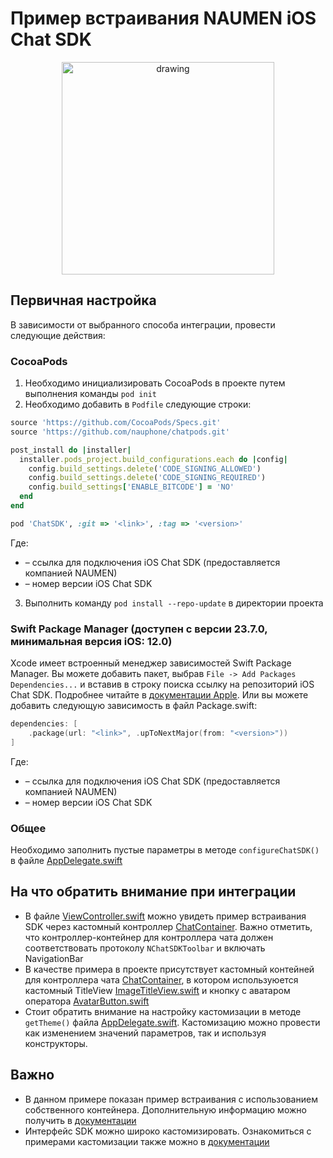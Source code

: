 # Пример встраивания NAUMEN iOS Chat SDK 

<p align="center">
<img src="https://i.ibb.co/KLyLXq1/IMG-5835.png" alt="drawing" width="340"/>
</p>

## Первичная настройка
В зависимости от выбранного способа интеграции, провести следующие действия:
### CocoaPods
1. Необходимо инициализировать CocoaPods в проекте путем выполнения команды `pod init`
2. Необходимо добавить в `Podfile` следующие строки:
```ruby
source 'https://github.com/CocoaPods/Specs.git'
source 'https://github.com/nauphone/chatpods.git'

post_install do |installer|
  installer.pods_project.build_configurations.each do |config|
    config.build_settings.delete('CODE_SIGNING_ALLOWED')
    config.build_settings.delete('CODE_SIGNING_REQUIRED')
    config.build_settings['ENABLE_BITCODE'] = 'NO'
  end
end

pod 'ChatSDK', :git => '<link>', :tag => '<version>'
```
Где:
- <link> – ссылка для подключения iOS Chat SDK (предоставляется компанией NAUMEN)
- <version> – номер версии iOS Chat SDK

3. Выполнить команду `pod install --repo-update` в директории проекта

### Swift Package Manager (доступен с версии 23.7.0, минимальная версия iOS: 12.0)
Xcode имеет встроенный менеджер зависимостей Swift Package Manager. Вы можете добавить пакет, выбрав `File -> Add Packages Dependencies...` и вставив в строку поиска ссылку на репозиторий iOS Chat SDK. Подробнее читайте в [документации Apple](https://developer.apple.com/documentation/xcode/adding_package_dependencies_to_your_app).
Или вы можете добавить следующую зависимость в файл Package.swift:
```swift
dependencies: [
    .package(url: "<link>", .upToNextMajor(from: "<version>"))
]
```
Где:
- <link> – ссылка для подключения iOS Chat SDK (предоставляется компанией NAUMEN)
- <version> – номер версии iOS Chat SDK

### Общее
Необходимо заполнить пустые параметры в методе `configureChatSDK()` в файле [AppDelegate.swift](https://github.com/nauphone/iOS-Chat-SDK-Integration-Example/blob/master/iOS%20Chat%20SDK%20Integration%20Example/AppDelegate.swift)

## На что обратить внимание при интеграции
- В файле [ViewController.swift](https://github.com/nauphone/iOS-Chat-SDK-Integration-Example/blob/master/iOS%20Chat%20SDK%20Integration%20Example/ViewController.swift) можно увидеть пример встраивания SDK через кастомный контроллер [ChatContainer](https://github.com/nauphone/iOS-Chat-SDK-Integration-Example/blob/master/iOS%20Chat%20SDK%20Integration%20Example/ChatContainer.swift). Важно отметить, что контроллер-контейнер для контроллера чата должен соответствовать протоколу `NChatSDKToolbar` и включать NavigationBar
- В качестве примера в проекте присутствует кастомный контейней для контроллера чата [ChatContainer](https://github.com/nauphone/iOS-Chat-SDK-Integration-Example/blob/master/iOS%20Chat%20SDK%20Integration%20Example/ChatContainer.swift), в котором используюется кастомный TitleView [ImageTitleView.swift](https://github.com/nauphone/iOS-Chat-SDK-Integration-Example/blob/master/iOS%20Chat%20SDK%20Integration%20Example/ImageTitleView.swift) и кнопку с аватаром оператора [AvatarButton.swift](https://github.com/nauphone/iOS-Chat-SDK-Integration-Example/blob/master/iOS%20Chat%20SDK%20Integration%20Example/AvatarButton.swift)
- Стоит обратить внимание на настройку кастомизации в методе `getTheme()` файла  [AppDelegate.swift](https://github.com/nauphone/iOS-Chat-SDK-Integration-Example/blob/master/iOS%20Chat%20SDK%20Integration%20Example/AppDelegate.swift). Кастомизацию можно провести как изменением значений параметров, так и используя конструкторы.

## Важно
- В данном примере показан пример встраивания с использованием собственного контейнера. Дополнительную информацию можно получить в [документации](https://callcenter.naumen.ru/docs/ru/ncc76/ncc/web/ncc.htm#Integration/MobileSDK_Chat/MobileSDK_iOS/MobileSDK_IOS.htm%3FTocPath%3D%25D0%2598%25D0%25BD%25D1%2582%25D0%25B5%25D0%25B3%25D1%2580%25D0%25B0%25D1%2586%25D0%25B8%25D0%25BE%25D0%25BD%25D0%25BD%25D1%258B%25D0%25B5%2520%25D0%25B2%25D0%25BE%25D0%25B7%25D0%25BC%25D0%25BE%25D0%25B6%25D0%25BD%25D0%25BE%25D1%2581%25D1%2582%25D0%25B8%7CSDK%2520%25D0%25B4%25D0%25BB%25D1%258F%2520%25D0%25B8%25D0%25BD%25D1%2582%25D0%25B5%25D0%25B3%25D1%2580%25D0%25B0%25D1%2586%25D0%25B8%25D0%25B8%2520NCC-%25D1%2587%25D0%25B0%25D1%2582%25D0%25B0%2520%25D0%25B2%2520%25D0%25BC%25D0%25BE%25D0%25B1%25D0%25B8%25D0%25BB%25D1%258C%25D0%25BD%25D1%258B%25D0%25B5%2520%25D0%25BF%25D1%2580%25D0%25B8%25D0%25BB%25D0%25BE%25D0%25B6%25D0%25B5%25D0%25BD%25D0%25B8%25D1%258F%7CNCC-%25D1%2587%25D0%25B0%25D1%2582%2520iOS%2520SDK%7C_____0)
- Интерфейс SDK можно широко кастомизировать. Ознакомиться с примерами кастомизации также можно в [документации](https://callcenter.naumen.ru/docs/ru/ncc76/ncc/web/ncc.htm#Integration/MobileSDK_Chat/MobileSDK_iOS/MobileSDK_IOS_View.htm%3FTocPath%3D%25D0%2598%25D0%25BD%25D1%2582%25D0%25B5%25D0%25B3%25D1%2580%25D0%25B0%25D1%2586%25D0%25B8%25D0%25BE%25D0%25BD%25D0%25BD%25D1%258B%25D0%25B5%2520%25D0%25B2%25D0%25BE%25D0%25B7%25D0%25BC%25D0%25BE%25D0%25B6%25D0%25BD%25D0%25BE%25D1%2581%25D1%2582%25D0%25B8%7CSDK%2520%25D0%25B4%25D0%25BB%25D1%258F%2520%25D0%25B8%25D0%25BD%25D1%2582%25D0%25B5%25D0%25B3%25D1%2580%25D0%25B0%25D1%2586%25D0%25B8%25D0%25B8%2520NCC-%25D1%2587%25D0%25B0%25D1%2582%25D0%25B0%2520%25D0%25B2%2520%25D0%25BC%25D0%25BE%25D0%25B1%25D0%25B8%25D0%25BB%25D1%258C%25D0%25BD%25D1%258B%25D0%25B5%2520%25D0%25BF%25D1%2580%25D0%25B8%25D0%25BB%25D0%25BE%25D0%25B6%25D0%25B5%25D0%25BD%25D0%25B8%25D1%258F%7CNCC-%25D1%2587%25D0%25B0%25D1%2582%2520iOS%2520SDK%7C%25D0%259D%25D0%25B0%25D1%2581%25D1%2582%25D1%2580%25D0%25BE%25D0%25B9%25D0%25BA%25D0%25B0%2520%25D0%25B2%25D0%25BD%25D0%25B5%25D1%2588%25D0%25BD%25D0%25B5%25D0%25B3%25D0%25BE%2520%25D0%25B2%25D0%25B8%25D0%25B4%25D0%25B0%2520NCC-%25D1%2587%25D0%25B0%25D1%2582%25D0%25B0%7C_____0)
